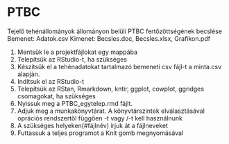 # PTBC
Tejelő tehénállományok állományon belüli PTBC fertőzöttségének becslése
Bemenet: Adatok.csv
Kimenet: Becsles.doc, Becsles.xlsx, Grafikon.pdf

1. Mentsük le a projektfájlokat egy mappába
2. Telepítsük az RStudio-t, ha szükséges
3. Készítsük el a tehénadatokat tartalmazó bemeneti csv fájl-t a minta.csv alapján.
4. Indítsuk el az RStudio-t
5. Telepítsük az RStan,  Rmarkdown, kntir, ggplot, cowplot, ggridges csomagokat, ha szükséges
6. Nyissuk meg a PTBC_egytelep.rmd fájlt.
7. Adjuk meg a munkakönyvtárat. A könyvtárszintek elválasztásával oprációs rendszertől függően \-t vagy /-t kell használnunk
8. A szükséges helyeken(#fájlnév) írjuk át a fájlneveket
9. Futtassuk a teljes programot a Knit gomb megnyomásával

   
   

